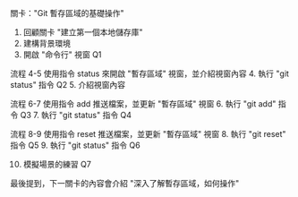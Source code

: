 關卡："Git 暫存區域的基礎操作"

1. 回顧關卡 "建立第一個本地儲存庫"
2. 建構背景環境
3. 開啟 "命令行" 視窗 Q1

流程 4-5 使用指令 status 來開啟 "暫存區域" 視窗，並介紹視窗內容
4. 執行 "git status" 指令 Q2
5. 介紹視窗內容

流程 6-7 使用指令 add 推送檔案，並更新 "暫存區域" 視窗
6. 執行 "git add" 指令 Q3
7. 執行 "git status" 指令 Q4

流程 8-9 使用指令 reset 推送檔案，並更新 "暫存區域" 視窗
8. 執行 "git reset" 指令 Q5
9. 執行 "git status" 指令 Q6

10. 模擬場景的練習 Q7

最後提到，下一關卡的內容會介紹 "深入了解暫存區域，如何操作"
